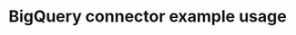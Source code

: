 ---
title: BigQuery connector example usage
weight: 1
variants: -flyte -serverless +byoc +selfmanaged
layout: py_example
example_file: /external/unionai-examples/v1/integrations/connectors/bigquery_connector/bigquery_connector/bigquery_connector_example_usage.py
---
